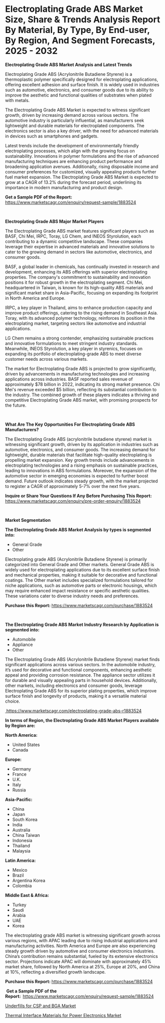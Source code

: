 <p><h1>Electroplating Grade ABS Market Size, Share & Trends Analysis Report By Material, By Type, By End-user, By Region, And Segment Forecasts, 2025 - 2032</h1></p><p><strong>Electroplating Grade ABS Market Analysis and Latest Trends</strong></p>
<p><p>Electroplating Grade ABS (Acrylonitrile Butadiene Styrene) is a thermoplastic polymer specifically designed for electroplating applications, offering excellent adhesion and surface finish. It is widely used in industries such as automotive, electronics, and consumer goods due to its ability to improve the aesthetic and functional qualities of substrates when plated with metals.</p><p>The Electroplating Grade ABS Market is expected to witness significant growth, driven by increasing demand across various sectors. The automotive industry is particularly influential, as manufacturers seek lightweight and durable materials for electroplated components. The electronics sector is also a key driver, with the need for advanced materials in devices such as smartphones and gadgets. </p><p>Latest trends include the development of environmentally friendly electroplating processes, which align with the growing focus on sustainability. Innovations in polymer formulations and the rise of advanced manufacturing techniques are enhancing product performance and broadening application avenues. Additionally, rising disposable income and consumer preferences for customized, visually appealing products further fuel market expansion. The Electroplating Grade ABS Market is expected to grow at a CAGR of 13.2% during the forecast period, underlining its importance in modern manufacturing and product design.</p></p>
<p><strong>Get a Sample PDF of the Report:&nbsp;</strong> <a href="https://www.marketscagr.com/enquiry/request-sample/1883524?utm_campaign=1948&utm_medium=2&utm_source=Github&utm_content=ia&utm_term=03042025&utm_id=electroplating-grade-abs">https://www.marketscagr.com/enquiry/request-sample/1883524</a></p>
<p>&nbsp;</p>
<p><strong>Electroplating Grade ABS Major Market Players</strong></p>
<p><p>The Electroplating Grade ABS market features significant players such as BASF, Chi Mei, IRPC, Toray, LG Chem, and INEOS Styrolution, each contributing to a dynamic competitive landscape. These companies leverage their expertise in advanced materials and innovative solutions to cater to the growing demand in sectors like automotive, electronics, and consumer goods.</p><p>BASF, a global leader in chemicals, has continually invested in research and development, enhancing its ABS offerings with superior electroplating properties. The company's commitment to sustainability and innovation positions it for robust growth in the electroplating segment. Chi Mei, headquartered in Taiwan, is known for its high-quality ABS materials and significant market share in Asia-Pacific, focusing on expanding its footprint in North America and Europe.</p><p>IRPC, a key player in Thailand, aims to enhance production capacity and improve product offerings, catering to the rising demand in Southeast Asia. Toray, with its advanced polymer technology, reinforces its position in the electroplating market, targeting sectors like automotive and industrial applications.</p><p>LG Chem remains a strong contender, emphasizing sustainable practices and innovative formulations to meet stringent industry standards. Meanwhile, INEOS Styrolution, a key player in styrenics, focuses on expanding its portfolio of electroplating-grade ABS to meet diverse customer needs across various markets.</p><p>The market for Electroplating Grade ABS is projected to grow significantly, driven by advancements in manufacturing technologies and increasing applications across industries. BASF reported sales revenue of approximately $78 billion in 2022, indicating its strong market presence. Chi Mei's revenue exceeded $5 billion, reflecting its substantial contribution to the industry. The combined growth of these players indicates a thriving and competitive Electroplating Grade ABS market, with promising prospects for the future.</p></p>
<p>&nbsp;</p>
<p><strong>What Are The Key Opportunities For Electroplating Grade ABS Manufacturers?</strong></p>
<p><p>The Electroplating Grade ABS (acrylonitrile butadiene styrene) market is witnessing significant growth, driven by its application in industries such as automotive, electronics, and consumer goods. The increasing demand for lightweight, durable materials that facilitate high-quality electroplating is propelling market expansion. Key growth trends include advancements in electroplating technologies and a rising emphasis on sustainable practices, leading to innovations in ABS formulations. Moreover, the expansion of the automotive sector in emerging economies is expected to further boost demand. Future outlook indicates steady growth, with the market projected to register a CAGR of approximately 5-7% over the next five years.</p></p>
<p><strong>Inquire or Share Your Questions If Any Before Purchasing This Report:</strong> <a href="https://www.marketscagr.com/enquiry/pre-order-enquiry/1883524?utm_campaign=1948&utm_medium=2&utm_source=Github&utm_content=ia&utm_term=03042025&utm_id=electroplating-grade-abs">https://www.marketscagr.com/enquiry/pre-order-enquiry/1883524</a></p>
<p>&nbsp;</p>
<p><strong>Market Segmentation</strong></p>
<p><strong>The Electroplating Grade ABS Market Analysis by types is segmented into:</strong></p>
<p><ul><li>General Grade</li><li>Other</li></ul></p>
<p><p>Electroplating grade ABS (Acrylonitrile Butadiene Styrene) is primarily categorized into General Grade and Other markets. General Grade ABS is widely used for electroplating applications due to its excellent surface finish and mechanical properties, making it suitable for decorative and functional coatings. The Other market includes specialized formulations tailored for niche applications, such as automotive parts or electronic housings, which may require enhanced impact resistance or specific aesthetic qualities. These variations cater to diverse industry needs and preferences.</p></p>
<p><strong>Purchase this Report:&nbsp;</strong><a href="https://www.marketscagr.com/purchase/1883524?utm_campaign=1948&utm_medium=2&utm_source=Github&utm_content=ia&utm_term=03042025&utm_id=electroplating-grade-abs">https://www.marketscagr.com/purchase/1883524</a></p>
<p>&nbsp;</p>
<p><strong>The Electroplating Grade ABS Market Industry Research by Application is segmented into:</strong></p>
<p><ul><li>Automobile</li><li>Appliance</li><li>Other</li></ul></p>
<p><p>The Electroplating Grade ABS (Acrylonitrile Butadiene Styrene) market finds significant applications across various sectors. In the automobile industry, it’s used for decorative and functional components, enhancing aesthetic appeal and providing corrosion resistance. The appliance sector utilizes it for durable and visually appealing parts in household devices. Additionally, other markets, including electronics and consumer goods, leverage Electroplating Grade ABS for its superior plating properties, which improve surface finish and longevity of products, making it a versatile material choice.</p></p>
<p><a href="https://www.marketscagr.com/electroplating-grade-abs-r1883524?utm_campaign=1948&utm_medium=2&utm_source=Github&utm_content=ia&utm_term=03042025&utm_id=electroplating-grade-abs">&nbsp;https://www.marketscagr.com/electroplating-grade-abs-r1883524</a></p>
<p><strong>In terms of Region, the Electroplating Grade ABS Market Players available by Region are:</strong></p>
<p>
    <p> <strong> North America: </strong>
        <ul>
            <li>United States</li>
            <li>Canada</li>
        </ul>
        </p> 
    <p> <strong> Europe: </strong>
        <ul>
            <li>Germany</li>
            <li>France</li>
            <li>U.K.</li>
            <li>Italy</li>
            <li>Russia</li>
        </ul>
        </p> 
    <p> <strong> Asia-Pacific: </strong>
        <ul>
            <li>China</li>
            <li>Japan</li>
            <li>South Korea</li>
            <li>India</li>
            <li>Australia</li>
            <li>China Taiwan</li>
            <li>Indonesia</li>
            <li>Thailand</li>
            <li>Malaysia</li>
        </ul>
        </p> 
    <p> <strong> Latin America: </strong>
        <ul>
            <li>Mexico</li>
            <li>Brazil</li>
            <li>Argentina Korea</li>
            <li>Colombia</li>
        </ul>
        </p> 
    <p> <strong> Middle East & Africa: </strong>
        <ul>
            <li>Turkey</li>
            <li>Saudi</li>
            <li>Arabia</li>
            <li>UAE</li>
            <li>Korea</li>
        </ul>
    </p>
    </p>
<p><p>The electroplating grade ABS market is witnessing significant growth across various regions, with APAC leading due to rising industrial applications and manufacturing activities. North America and Europe are also experiencing steady growth driven by automotive and consumer electronics industries. China’s contribution remains substantial, fueled by its extensive electronics sector. Projections indicate APAC will dominate with approximately 45% market share, followed by North America at 25%, Europe at 20%, and China at 10%, reflecting a diversified growth landscape.</p></p>
<p><strong>Purchase this Report: </strong><a href="https://www.marketscagr.com/purchase/1883524?utm_campaign=1948&utm_medium=2&utm_source=Github&utm_content=ia&utm_term=03042025&utm_id=electroplating-grade-abs">https://www.marketscagr.com/purchase/1883524</a></p>
<p>&nbsp;<strong>Get a Sample PDF of the Report:&nbsp;&nbsp;</strong><a href="https://www.marketscagr.com/enquiry/request-sample/1883524?utm_campaign=1948&utm_medium=2&utm_source=Github&utm_content=ia&utm_term=03042025&utm_id=electroplating-grade-abs">https://www.marketscagr.com/enquiry/request-sample/1883524</a></p>
<p><strong></strong></p>
<p><p><a href="https://github.com/FassouRP/Market-Research-Report-List-7/blob/main/underfills-for-csp-and-bga-market.md?utm_campaign=1948&utm_medium=2&utm_source=Github&utm_content=ia&utm_term=03042025&utm_id=electroplating-grade-abs">Underfills for CSP and BGA Market</a></p><p><a href="https://github.com/zeraikulkawb/Market-Research-Report-List-1/blob/main/thermal-interface-materials-for-power-electronics-market.md?utm_campaign=1948&utm_medium=2&utm_source=Github&utm_content=ia&utm_term=03042025&utm_id=electroplating-grade-abs">Thermal Interface Materials for Power Electronics Market</a></p></p>
